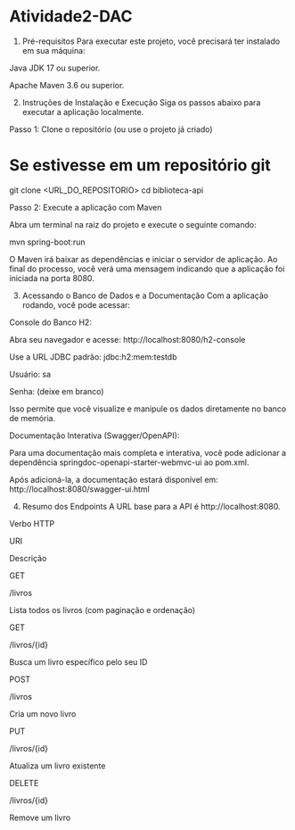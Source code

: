 # Atividade2-DAC

1. Pré-requisitos
Para executar este projeto, você precisará ter instalado em sua máquina:

Java JDK 17 ou superior.

Apache Maven 3.6 ou superior.

2. Instruções de Instalação e Execução
Siga os passos abaixo para executar a aplicação localmente.

Passo 1: Clone o repositório (ou use o projeto já criado)

# Se estivesse em um repositório git
git clone <URL_DO_REPOSITORIO>
cd biblioteca-api


Passo 2: Execute a aplicação com Maven

Abra um terminal na raiz do projeto e execute o seguinte comando:

mvn spring-boot:run


O Maven irá baixar as dependências e iniciar o servidor de aplicação. Ao final do processo, você verá uma mensagem indicando que a aplicação foi iniciada na porta 8080.

3. Acessando o Banco de Dados e a Documentação
Com a aplicação rodando, você pode acessar:

Console do Banco H2:

Abra seu navegador e acesse: http://localhost:8080/h2-console

Use a URL JDBC padrão: jdbc:h2:mem:testdb

Usuário: sa

Senha: (deixe em branco)

Isso permite que você visualize e manipule os dados diretamente no banco de memória.

Documentação Interativa (Swagger/OpenAPI):

Para uma documentação mais completa e interativa, você pode adicionar a dependência springdoc-openapi-starter-webmvc-ui ao pom.xml.

Após adicioná-la, a documentação estará disponível em: http://localhost:8080/swagger-ui.html

4. Resumo dos Endpoints
A URL base para a API é http://localhost:8080.

Verbo HTTP

URI

Descrição

GET

/livros

Lista todos os livros (com paginação e ordenação)

GET

/livros/{id}

Busca um livro específico pelo seu ID

POST

/livros

Cria um novo livro

PUT

/livros/{id}

Atualiza um livro existente

DELETE

/livros/{id}

Remove um livro
